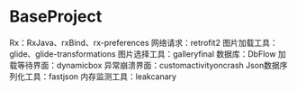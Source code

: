 # BaseProject
Rx：RxJava、rxBind、rx-preferences
网络请求：retrofit2
图片加载工具：glide、glide-transformations
图片选择工具：galleryfinal
数据库：DbFlow
加载等待界面：dynamicbox
异常崩溃界面：customactivityoncrash
Json数据序列化工具：fastjson
内存监测工具：leakcanary
